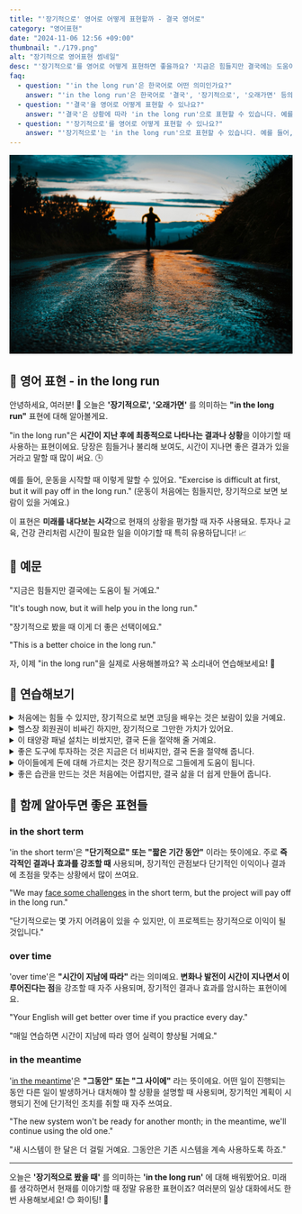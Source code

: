 ```yaml
---
title: "'장기적으로' 영어로 어떻게 표현할까 - 결국 영어로"
category: "영어표현"
date: "2024-11-06 12:56 +09:00"
thumbnail: "./179.png"
alt: "장기적으로 영어표현 썸네일"
desc: "'장기적으로'를 영어로 어떻게 표현하면 좋을까요? '지금은 힘들지만 결국에는 도움이 될 거예요.', '장기적으로 봤을 때 이게 더 좋은 선택이에요.' 등을 영어로 표현하는 법을 배워봅시다. 다양한 예문을 통해서 연습하고 본인의 표현으로 만들어 보세요."
faq:
  - question: "'in the long run'은 한국어로 어떤 의미인가요?"
    answer: "'in the long run'은 한국어로 '결국', '장기적으로', '오래가면' 등의 의미로 해석될 수 있습니다. 주로 시간이 지나면서 결과나 효과가 어떻게 나타날지를 나타낼 때 사용됩니다."
  - question: "'결국'을 영어로 어떻게 표현할 수 있나요?"
    answer: "'결국'은 상황에 따라 'in the long run'으로 표현할 수 있습니다. 예를 들어, '결국 우리는 이 문제를 해결할 수 있을 거야'는 'In the long run, we will be able to solve this problem'으로 말할 수 있습니다."
  - question: "'장기적으로'를 영어로 어떻게 표현할 수 있나요?"
    answer: "'장기적으로'는 'in the long run'으로 표현할 수 있습니다. 예를 들어, '장기적으로 보면, 이 투자에 대한 수익은 클 것이다'는 'In the long run, the returns on this investment will be significant'로 말할 수 있습니다."
---
```


![길을 뛰고 있는 사람](./179-1.jpg)

## 🌟 영어 표현 - in the long run

안녕하세요, 여러분! 👋 오늘은 **'장기적으로', '오래가면'** 를 의미하는 **"in the long run"** 표현에 대해 알아볼게요.

"in the long run"은 **시간이 지난 후에 최종적으로 나타나는 결과나 상황**을 이야기할 때 사용하는 표현이에요. 당장은 힘들거나 불리해 보여도, 시간이 지나면 좋은 결과가 있을 거라고 말할 때 많이 써요. 🕒

예를 들어, 운동을 시작할 때 이렇게 말할 수 있어요. "Exercise is difficult at first, but it will pay off in the long run." (운동이 처음에는 힘들지만, 장기적으로 보면 보람이 있을 거예요.)

이 표현은 **미래를 내다보는 시각**으로 현재의 상황을 평가할 때 자주 사용돼요. 투자나 교육, 건강 관리처럼 시간이 필요한 일을 이야기할 때 특히 유용하답니다! 📈

<script async src="https://pagead2.googlesyndication.com/pagead/js/adsbygoogle.js?client=ca-pub-1465612013356152"
     crossorigin="anonymous"></script>
<!-- engple-horizontal-ad -->

<ins class="adsbygoogle"
     style="display:block"
     data-ad-client="ca-pub-1465612013356152"
     data-ad-slot="2106896038"
     data-ad-format="auto"
     data-full-width-responsive="true"></ins>

<script>
     (adsbygoogle = window.adsbygoogle || []).push({});
</script>

## 📖 예문

"지금은 힘들지만 결국에는 도움이 될 거예요."

"It's tough now, but it will help you in the long run."

"장기적으로 봤을 때 이게 더 좋은 선택이에요."

"This is a better choice in the long run."

자, 이제 "in the long run"을 실제로 사용해볼까요? 꼭 소리내어 연습해보세요! 🎯

## 💬 연습해보기

<details>
<summary>처음에는 힘들 수 있지만, 장기적으로 보면 코딩을 배우는 것은 보람이 있을 거예요.</summary>
<span>It might be tough at first, but in the long run, learning to code will pay off.</span>
</details>

<details>
<summary>헬스장 회원권이 비싸긴 하지만, 장기적으로 그만한 가치가 있어요.</summary>
<span>I know the gym membership is expensive, but in the long run, it's worth every penny.</span>
</details>

<details>
<summary>이 태양광 패널 설치는 비쌌지만, 결국 돈을 절약해 줄 거예요.</summary>
<span>These solar panels were expensive to install, but they'll save us money in the long run.</span>
</details>

<details>
<summary>좋은 도구에 투자하는 것은 지금은 더 비싸지만, 결국 돈을 절약해 줍니다.</summary>
<span>Investing in good tools costs more now but saves money in the long run.</span>
</details>

<details>
<summary>아이들에게 돈에 대해 가르치는 것은 장기적으로 그들에게 도움이 됩니다.</summary>
<span>Teaching kids about money helps them in the long run.</span>
</details>

<details>
<summary>좋은 습관을 만드는 것은 처음에는 어렵지만, 결국 삶을 더 쉽게 만들어 줍니다.</summary>
<span>Building good habits is hard at first, but it makes life easier in the long run.</span>
</details>

## 🤝 함께 알아두면 좋은 표현들

### in the short term

'in the short term'은 **"단기적으로" 또는 "짧은 기간 동안"** 이라는 뜻이에요. 주로 **즉각적인 결과나 효과를 강조할 때** 사용되며, 장기적인 관점보다 단기적인 이익이나 결과에 초점을 맞추는 상황에서 많이 쓰여요.

"We may [face some challenges](/blog/in-english/144.face-something) in the short term, but the project will pay off in the long run."

"단기적으로는 몇 가지 어려움이 있을 수 있지만, 이 프로젝트는 장기적으로 이익이 될 것입니다."

### over time

'over time'은 **"시간이 지남에 따라"** 라는 의미예요. **변화나 발전이 시간이 지나면서 이루어진다는 점**을 강조할 때 자주 사용되며, 장기적인 결과나 효과를 암시하는 표현이에요.

"Your English will get better over time if you practice every day."

"매일 연습하면 시간이 지남에 따라 영어 실력이 향상될 거예요."

### in the meantime

'[in the meantime](/blog/그러는-동안-영어표현/)'은 **"그동안" 또는 "그 사이에"** 라는 뜻이에요. 어떤 일이 진행되는 동안 다른 일이 발생하거나 대처해야 할 상황을 설명할 때 사용되며, 장기적인 계획이 시행되기 전에 단기적인 조치를 취할 때 자주 쓰여요.

"The new system won't be ready for another month; in the meantime, we'll continue using the old one."

"새 시스템이 한 달은 더 걸릴 거예요. 그동안은 기존 시스템을 계속 사용하도록 하죠."

---

오늘은 **'장기적으로 봤을 때'** 를 의미하는 **'in the long run'** 에 대해 배워봤어요. 미래를 생각하면서 현재를 이야기할 때 정말 유용한 표현이죠? 여러분의 일상 대화에서도 한번 사용해보세요! 😊 화이팅! 💪
